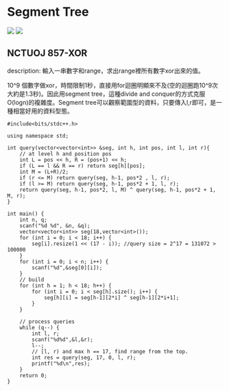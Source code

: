 # Segment Tree

![](https://i.imgur.com/9evwa57.jpg)
![](https://i.imgur.com/eBcuLaA.jpg)


## NCTUOJ 857-XOR
description: 輸入一串數字和range，求出range裡所有數字xor出來的值。

10^9 個數字做xor，時間限制1秒，直接用for迴圈明顯來不及(空的迴圈跑10^9次大約是1.3秒)。因此用segment tree，這種divide and conquer的方式克服O(logn)的複雜度。Segment tree可以觀察範圍型的資料，只要傳入l,r即可，是一種相當好用的資料型態。



```
#include<bits/stdc++.h>

using namespace std;

int query(vector<vector<int>> &seg, int h, int pos, int l, int r){
    // at level h and position pos
    int L = pos << h, R = (pos+1) << h;
    if (L == l && R == r) return seg[h][pos];
    int M = (L+R)/2;
    if (r <= M) return query(seg, h-1, pos*2 , l, r);
    if (l >= M) return query(seg, h-1, pos*2 + 1, l, r);
    return query(seg, h-1, pos*2, l, M) ^ query(seg, h-1, pos*2 + 1, M, r);
}

int main() {
    int n, q;
    scanf("%d %d", &n, &q);
    vector<vector<int>> seg(18,vector<int>());
    for (int i = 0; i < 18; i++) {
        seg[i].resize(1 << (17 - i)); //query size = 2^17 = 131072 > 100000
    }
    for (int i = 0; i < n; i++) {
        scanf("%d",&seg[0][i]);
    }
    // build
    for (int h = 1; h < 18; h++) {
        for (int i = 0; i < seg[h].size(); i++) {
            seg[h][i] = seg[h-1][2*i] ^ seg[h-1][2*i+1];
        }
    }

    // process queries
    while (q--) {
        int l, r;
        scanf("%d%d",&l,&r);
        l--;
        // [l, r) and max h == 17, find range from the top.
        int res = query(seg, 17, 0, l, r);
        printf("%d\n",res);
    }
    return 0;
}
```


